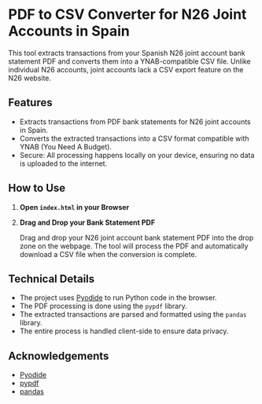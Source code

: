 # PDF to CSV Converter for N26 Joint Accounts in Spain

This tool extracts transactions from your Spanish N26 joint account bank statement PDF and converts them into a YNAB-compatible CSV file. Unlike individual N26 accounts, joint accounts lack a CSV export feature on the N26 website.

## Features

- Extracts transactions from PDF bank statements for N26 joint accounts in Spain.
- Converts the extracted transactions into a CSV format compatible with YNAB (You Need A Budget).
- Secure: All processing happens locally on your device, ensuring no data is uploaded to the internet.

## How to Use

1. **Open `index.html` in your Browser**

2. **Drag and Drop your Bank Statement PDF**

    Drag and drop your N26 joint account bank statement PDF into the drop zone on the webpage. The tool will process the PDF and automatically download a CSV file when the conversion is complete.

## Technical Details

- The project uses [Pyodide](https://pyodide.org/) to run Python code in the browser.
- The PDF processing is done using the `pypdf` library.
- The extracted transactions are parsed and formatted using the `pandas` library.
- The entire process is handled client-side to ensure data privacy.

## Acknowledgements

- [Pyodide](https://pyodide.org/)
- [pypdf](https://pypi.org/project/pypdf/)
- [pandas](https://pandas.pydata.org/)
